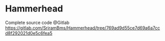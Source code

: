 # Hammerhead
Complete source code @Gitlab
https://gitlab.com/SriramBms/Hammerhead/tree/769ad9d55ce7d69a6a7ccd8f292021d0e5c6fea5
